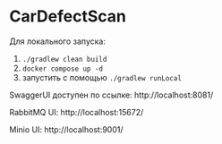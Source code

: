# CarDefectScan

Для локального запуска:

1. `./gradlew clean build`
2. `docker compose up -d`
3. запустить с помощью `./gradlew runLocal`

SwaggerUI доступен по ссылке: http://localhost:8081/

RabbitMQ UI: http://localhost:15672/

Minio UI: http://localhost:9001/
